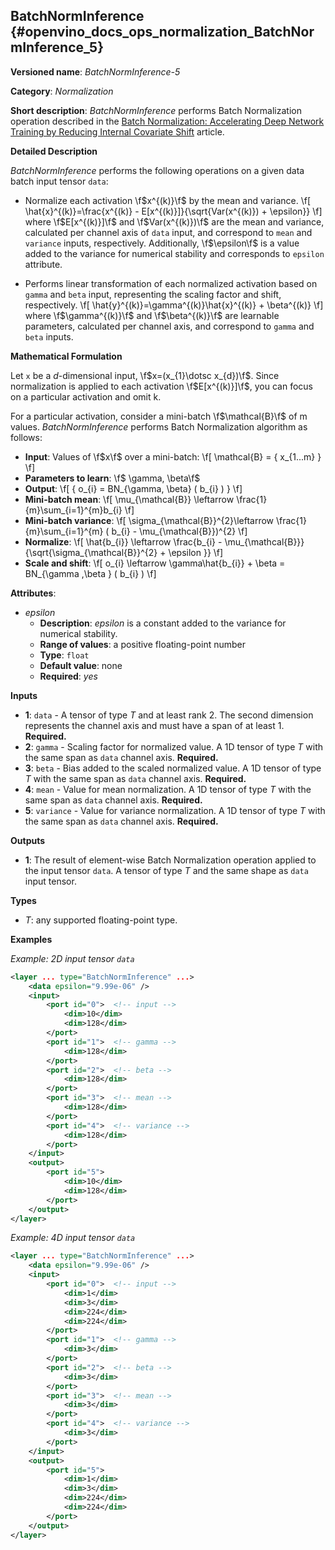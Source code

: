 ## BatchNormInference <a name="BatchNormInference"></a> {#openvino_docs_ops_normalization_BatchNormInference_5}

**Versioned name**: *BatchNormInference-5*

**Category**: *Normalization*

**Short description**: *BatchNormInference* performs Batch Normalization operation described in the [Batch Normalization: Accelerating Deep Network Training by Reducing Internal Covariate Shift](https://arxiv.org/abs/1502.03167v2) article.

**Detailed Description**

*BatchNormInference* performs the following operations on a given data batch input tensor `data`:

* Normalize each activation \f$x^{(k)}\f$ by the mean and variance.
\f[
   \hat{x}^{(k)}=\frac{x^{(k)} - E[x^{(k)}]}{\sqrt{Var(x^{(k)}) + \epsilon}}
\f]
where \f$E[x^{(k)}]\f$ and \f$Var(x^{(k)})\f$ are the mean and variance, calculated per channel axis of `data` input, and correspond to `mean` and `variance` inputs, respectively. Additionally, \f$\epsilon\f$ is a value added to the variance for numerical stability and corresponds to `epsilon` attribute.

* Performs linear transformation of each normalized activation based on `gamma` and `beta` input, representing the scaling factor and shift, respectively.
\f[
   \hat{y}^{(k)}=\gamma^{(k)}\hat{x}^{(k)} + \beta^{(k)}
\f]
where \f$\gamma^{(k)}\f$ and \f$\beta^{(k)}\f$ are learnable parameters, calculated per channel axis, and correspond to `gamma` and `beta` inputs.

**Mathematical Formulation**

Let `x` be a *d*-dimensional input, \f$x=(x_{1}\dotsc x_{d})\f$. Since normalization is applied to each activation \f$E[x^{(k)}]\f$, you can focus on a particular activation and omit k.

For a particular activation, consider a mini-batch \f$\mathcal{B}\f$ of m values. *BatchNormInference* performs Batch Normalization algorithm as follows:

*   **Input**: Values of \f$x\f$ over a mini-batch:
    \f[
    \mathcal{B} = \{ x_{1...m} \}
    \f]
*   **Parameters to learn**: \f$ \gamma, \beta\f$
*   **Output**:
    \f[
    \{ o_{i} = BN_{\gamma, \beta} ( b_{i} ) \}
    \f]
*   **Mini-batch mean**:
    \f[
    \mu_{\mathcal{B}} \leftarrow \frac{1}{m}\sum_{i=1}^{m}b_{i}
    \f]
*   **Mini-batch variance**:
    \f[
    \sigma_{\mathcal{B}}^{2}\leftarrow \frac{1}{m}\sum_{i=1}^{m} ( b_{i} - \mu_{\mathcal{B}})^{2}
    \f]
*   **Normalize**:
    \f[
    \hat{b_{i}} \leftarrow \frac{b_{i} - \mu_{\mathcal{B}}}{\sqrt{\sigma_{\mathcal{B}}^{2} + \epsilon }}
    \f]
*   **Scale and shift**:
    \f[
    o_{i} \leftarrow \gamma\hat{b_{i}} + \beta = BN_{\gamma ,\beta } ( b_{i} )
    \f]

**Attributes**:

* *epsilon*
  * **Description**: *epsilon* is a constant added to the variance for numerical stability.
  * **Range of values**: a positive floating-point number
  * **Type**: `float`
  * **Default value**: none
  * **Required**: *yes*

**Inputs**

* **1**: `data` - A tensor of type *T* and at least rank 2. The second dimension represents the channel axis and must have a span of at least 1. **Required.**
* **2**: `gamma` - Scaling factor for normalized value. A 1D tensor of type *T* with the same span as `data` channel axis. **Required.**
* **3**: `beta` - Bias added to the scaled normalized value. A 1D tensor of type *T* with the same span as `data` channel axis. **Required.**
* **4**: `mean` - Value for mean normalization. A 1D tensor of type *T* with the same span as `data` channel axis. **Required.**
* **5**: `variance` - Value for variance normalization. A 1D tensor of type *T* with the same span as `data` channel axis. **Required.**

**Outputs**

* **1**: The result of element-wise Batch Normalization operation applied to the input tensor `data`. A tensor of type *T* and the same shape as `data` input tensor.

**Types**

* *T*: any supported floating-point type.

**Examples**

*Example: 2D input tensor `data`*

```xml
<layer ... type="BatchNormInference" ...>
    <data epsilon="9.99e-06" />
    <input>
        <port id="0">  <!-- input -->
            <dim>10</dim>
            <dim>128</dim>
        </port>
        <port id="1">  <!-- gamma -->
            <dim>128</dim>
        </port>
        <port id="2">  <!-- beta -->
            <dim>128</dim>
        </port>
        <port id="3">  <!-- mean -->
            <dim>128</dim>
        </port>
        <port id="4">  <!-- variance -->
            <dim>128</dim>
        </port>
    </input>
    <output>
        <port id="5">
            <dim>10</dim>
            <dim>128</dim>
        </port>
    </output>
</layer>
```

*Example: 4D input tensor `data`*

```xml
<layer ... type="BatchNormInference" ...>
    <data epsilon="9.99e-06" />
    <input>
        <port id="0">  <!-- input -->
            <dim>1</dim>
            <dim>3</dim>
            <dim>224</dim>
            <dim>224</dim>
        </port>
        <port id="1">  <!-- gamma -->
            <dim>3</dim>
        </port>
        <port id="2">  <!-- beta -->
            <dim>3</dim>
        </port>
        <port id="3">  <!-- mean -->
            <dim>3</dim>
        </port>
        <port id="4">  <!-- variance -->
            <dim>3</dim>
        </port>
    </input>
    <output>
        <port id="5">
            <dim>1</dim>
            <dim>3</dim>
            <dim>224</dim>
            <dim>224</dim>
        </port>
    </output>
</layer>
```
